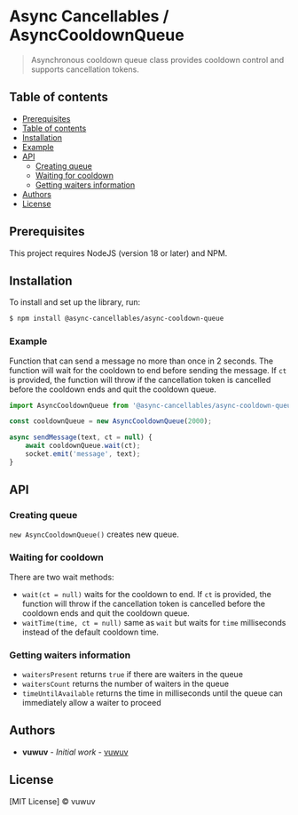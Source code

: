 # Async Cancellables / AsyncCooldownQueue

> Asynchronous cooldown queue class provides cooldown control and supports cancellation tokens.

## Table of contents

- [Prerequisites](#prerequisites)
- [Table of contents](#table-of-contents)
- [Installation](#installation)
- [Example](#example)
- [API](#api)
    - [Creating queue](#creating-queue)
    - [Waiting for cooldown](#waiting-for-cooldown)
    - [Getting waiters information](#getting-waiters-information)
- [Authors](#authors)
- [License](#license)

## Prerequisites

This project requires NodeJS (version 18 or later) and NPM.

## Installation

To install and set up the library, run:

```sh
$ npm install @async-cancellables/async-cooldown-queue
```

### Example

Function that can send a message no more than once in 2 seconds. The function will wait for the cooldown to end before sending the message. If `ct` is provided, the function will throw if the cancellation token is cancelled before the cooldown ends and quit the cooldown queue.

```js
import AsyncCooldownQueue from '@async-cancellables/async-cooldown-queue';

const cooldownQueue = new AsyncCooldownQueue(2000);

async sendMessage(text, ct = null) {
    await cooldownQueue.wait(ct);
    socket.emit('message', text);
}
```

## API

### Creating queue

`new AsyncCooldownQueue()` creates new queue.

### Waiting for cooldown

There are two wait methods:
- `wait(ct = null)` waits for the cooldown to end. If `ct` is provided, the function will throw if the cancellation token is cancelled before the cooldown ends and quit the cooldown queue.
- `waitTime(time, ct = null)` same as `wait` but waits for `time` milliseconds instead of the default cooldown time.

### Getting waiters information

- `waitersPresent` returns `true` if there are waiters in the queue
- `waitersCount` returns the number of waiters in the queue
- `timeUntilAvailable` returns the time in milliseconds until the queue can immediately allow a waiter to proceed

## Authors

* **vuwuv** - *Initial work* - [vuwuv](https://github.com/vuwuv)

## License

[MIT License] © vuwuv
